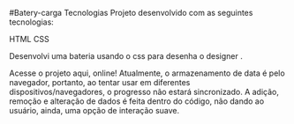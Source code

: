 #Batery-carga
Tecnologias
Projeto desenvolvido com as seguintes tecnologias:

HTML
CSS

Desenvolvi uma bateria usando o css para desenha o designer .

Acesse o projeto aqui, online!
Atualmente, o armazenamento de data é pelo navegador, portanto, ao tentar usar em diferentes dispositivos/navegadores, o progresso não estará sincronizado. A adição, remoção e alteração de dados é feita dentro do código, não dando ao usuário, ainda, uma opção de interação suave.


